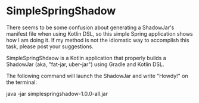 # SimpleSpringShadow

There seems to be some confusion about generating a ShadowJar's manifest file when using Kotlin DSL, 
so this simple Spring application shows how I am doing it.  If my method is not the idiomatic way to accomplish
this task, please post your suggestions.
 
SimpleSpringShdaow is a Kotlin application that properly builds a ShadowJar (aka, "fat-jar, uber-jar") 
using Gradle and Kotlin DSL.  

The following command will launch the ShadowJar and write "Howdy!" on the terminal: 

java -jar simplespringshadow-1.0.0-all.jar


